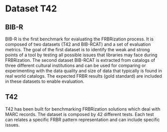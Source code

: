# Dataset T42

## BIB-R

BIB-R is the first benchmark for evaluating the FRBRization process. It is composed of two datasets (T42 and BIB-RCAT) and a set of evaluation metrics. The goal of the first dataset is to identify the weak and strong points of a tool by testing all possible issues that libraries may face during FRBRization. The second dataset BIB-RCAT is extracted from catalogs of three different cultural institutions and can be used for comparing or experimenting with the data quality and size of data that typically is found in real world catalogs. The expected FRBR results (gold standard) are included in these datasets to enable evaluation.

## T42

T42 has been built for benchmarking FRBRization solutions which deal with MARC records. The dataset is composed by 42 different tests. Each test can relates a specific FRBR pattern representation and can include specific issues.